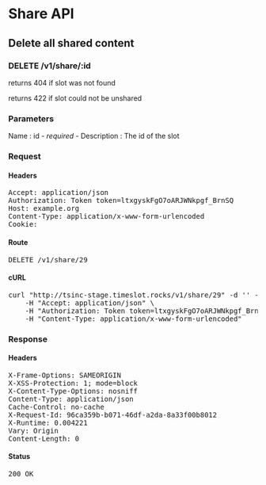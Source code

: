 # Share API

## Delete all shared content

### DELETE /v1/share/:id

returns 404 if slot was not found

returns 422 if slot could not be unshared



### Parameters

Name : id *- required -*
Description : The id of the slot

### Request

#### Headers

<pre>Accept: application/json
Authorization: Token token=ltxgyskFgO7oARJWNkpgf_BrnSQ
Host: example.org
Content-Type: application/x-www-form-urlencoded
Cookie: </pre>

#### Route

<pre>DELETE /v1/share/29</pre>

#### cURL

<pre class="request">curl &quot;http://tsinc-stage.timeslot.rocks/v1/share/29&quot; -d &#39;&#39; -X DELETE \
	-H &quot;Accept: application/json&quot; \
	-H &quot;Authorization: Token token=ltxgyskFgO7oARJWNkpgf_BrnSQ&quot; \
	-H &quot;Content-Type: application/x-www-form-urlencoded&quot;</pre>

### Response

#### Headers

<pre>X-Frame-Options: SAMEORIGIN
X-XSS-Protection: 1; mode=block
X-Content-Type-Options: nosniff
Content-Type: application/json
Cache-Control: no-cache
X-Request-Id: 96ca359b-b071-46df-a2da-8a33f00b8012
X-Runtime: 0.004221
Vary: Origin
Content-Length: 0</pre>

#### Status

<pre>200 OK</pre>

